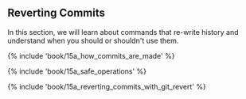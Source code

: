 ## Reverting Commits

In this section, we will learn about commands that re-write history and understand when you should or shouldn't use them.

{% include 'book/15a_how_commits_are_made' %}

{% include 'book/15a_safe_operations' %}

{% include 'book/15a_reverting_commits_with_git_revert' %}
